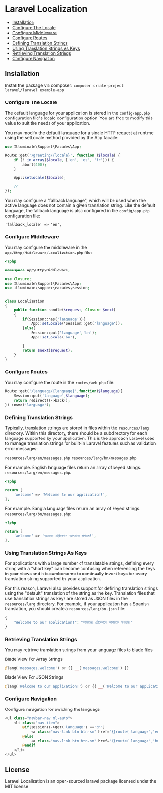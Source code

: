 # Laravel Localization

- <a href="#installation">Installation</a>
- <a href="#configure-the-locale">Configure The Locale</a>
- <a href="#configure-middleware">Configure Middleware</a>
- <a href="#configure-routes">Configure Routes</a>
- <a href="#defining-translation-strings">Defining Translation Strings</a>
- <a href="#using-translation-strings-as-keys">Using Translation Strings As Keys</a>
- <a href="#retrieving-translation-strings">Retrieving Translation Strings</a>
- <a href="#configure-navigation">Configure Navigation</a>


## Installation

Install the package via composer: `composer create-project laravel/laravel example-app`


### Configure The Locale

The default language for your application is stored in the `config/app.php` configuration file's locale configuration option. You are free to modify this value to suit the needs of your application.

You may modify the default language for a single HTTP request at runtime using the setLocale method provided by the App facade:

```php
use Illuminate\Support\Facades\App;

Route::get('/greeting/{locale}', function ($locale) {
    if (! in_array($locale, ['en', 'es', 'fr'])) {
        abort(400);
    }

    App::setLocale($locale);

    //
});
```
You may configure a "fallback language", which will be used when the active language does not contain a given translation string. Like the default language, the fallback language is also configured in the `config/app.php` configuration file:

`'fallback_locale' => 'en',`

### Configure Middleware

You may configure the middleware in the `app/Http/Middleware/Localization.php` file:

```php
<?php

namespace App\Http\Middleware;

use Closure;
use Illuminate\Support\Facades\App;
use Illuminate\Support\Facades\Session;


class Localization
{
    public function handle($request, Closure $next)
    {
        if(Session::has('language')){
            App::setLocale(\Session::get('language'));
        }else{
            Session::put('language','bn');
            App::setLocale('bn');

        }
        return $next($request);
    }
}

```

### Configure Routes

You may configure the route in the `routes/web.php` file:

```php
Route::get('/language/{language}',function($language){
    Session::put('language',$language);
    return redirect()->back();
})->name('language');
```

### Defining Translation Strings

Typically, translation strings are stored in files within the `resources/lang` directory. Within this directory, there should be a subdirectory for each language supported by your application. This is the approach Laravel uses to manage translation strings for built-in Laravel features such as validation error messages:

`resources/lang/en/messages.php`
`resources/lang/bn/messages.php`

For example. English language files return an array of keyed strings. `resources/lang/en/messages.php`:

```php
<?php

return [
    'welcome' => 'Welcome to our application!',
];
```

For example. Bangla language files return an array of keyed strings. `resources/lang/bn/messages.php`:

```php
<?php

return [
    'welcome' => 'আমাদের এপ্লিকেশনে আপনাকে স্বাগতম!',
];
```

### Using Translation Strings As Keys

For applications with a large number of translatable strings, defining every string with a "short key" can become confusing when referencing the keys in your views and it is cumbersome to continually invent keys for every translation string supported by your application.

For this reason, Laravel also provides support for defining translation strings using the "default" translation of the string as the key. Translation files that use translation strings as keys are stored as JSON files in the `resources/lang` directory. For example, if your application has a Spanish translation, you should create a `resources/lang/bn.json` file:

```php
{
    "Welcome to our application!": "আমাদের এপ্লিকেশনে আপনাকে স্বাগতম!"
}
```

### Retrieving Translation Strings

You may retrieve translation strings from your language files to blade files

Blade View For Array Strings

```php
@lang('messages.welcome') or {{ __('messages.welcome') }}

```
Blade View For JSON Strings

```php
@lang('Welcome to our application!') or {{ __('Welcome to our application!') }}
```

### Configure Navigation

Configure navigation for swiching the language

```php
<ul class="navbar-nav ml-auto">
    <li class="nav-item">
        @if(session()->get('language') =='bn')
            <a class="nav-link btn btn-sm" href="{{route('language','en')}}">English</a>
        @else
            <a class="nav-link btn btn-sm" href="{{route('language','bn')}}">বাংলা</a>
        @endif
    </li>
</ul>
```

## License

Laravel Localization is an open-sourced laravel package licensed under the MIT license
